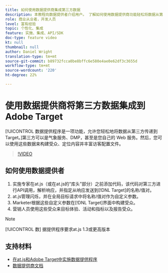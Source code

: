 ```yaml
---
title: 如何使用数据提供商集成第三方数据
description: 本教程向数据提供者介绍用户。 了解如何使用数据提供商功能轻松将数据从第三方传递到Adobe Target。
role: 商业从业者，开发人员
level: 富有经验
topic: 个性化、集成
feature: 实施、集成、API/SDK
doc-type: feature video
kt: null
thumbnail: null
author: Daniel Wright
translation-type: tm+mt
source-git-commit: b89732fcca0be8bffc6e580e4ae0e62df3c3655d
workflow-type: tm+mt
source-wordcount: '220'
ht-degree: 22%

---
```



# 使用数据提供商将第三方数据集成到Adobe Target

[!UICONTROL 数据提供程序是一项功能，允许您轻松地将数据从第三方传递到 Target。]第三方可以是气象服务、DMP，甚至是您自己的 Web 服务。然后，您可以使用这些数据来构建受众、定位内容并丰富访客配置文件。

>[!VIDEO](https://video.tv.adobe.com/v/22349/?quality=12)

## 如何使用数据提供者

1. 实施专家在at.js（或在at.js的“库头”部分）之前添加代码，该代码对第三方进行API调用，解析响应，并指定从响应发送到[!DNL Target]的名称/值对。
1. at.js管理闪烁，并在全局目标请求中将名称/值对作为自定义参数。
1. Marketer根据这些自定义参数在[!DNL Target]界面中构建受众。
1. 营销人员使用这些受众来目标体验、活动和指标以及报告受众。

>[!NOTE]
>
>[!UICONTROL 数] 据提供程序要求at.js 1.3或更高版本

## 支持材料

* [在at.js和Adobe Target中实施数据提供程序](implement-data-providers-to-integrate-third-party-data.md)
* [数据提供商文档](https://docs.adobe.com/content/help/en/target/using/implement-target/client-side/functions-overview/targetgobalsettings.html#data-providers)